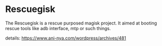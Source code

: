 # Rescuegisk
The Rescuegisk is a rescue purposed magisk project. It aimed at booting rescue tools like adb interface, mtp or such things.

details:  https://www.ani-nya.com/wordpress/archives/481

